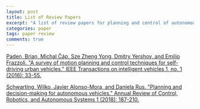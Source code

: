 ```yaml
---
layout: post
title: List of Review Papers
excerpt: "A list of review papers for planning and control of autonomous vehicles."
categories: paper
tags: paper review
comments: true
---
```


[Paden, Brian, Michal Čáp, Sze Zheng Yong, Dmitry Yershov, and Emilio Frazzoli. "A survey of motion planning and control techniques for self-driving urban vehicles." IEEE Transactions on intelligent vehicles 1, no. 1 (2016): 33-55.](https://arxiv.org/abs/1604.07446)

[Schwarting, Wilko, Javier Alonso-Mora, and Daniela Rus. "Planning and decision-making for autonomous vehicles." Annual Review of Control, Robotics, and Autonomous Systems 1 (2018): 187-210.](https://www.annualreviews.org/doi/abs/10.1146/annurev-control-060117-105157?journalCode=control)
